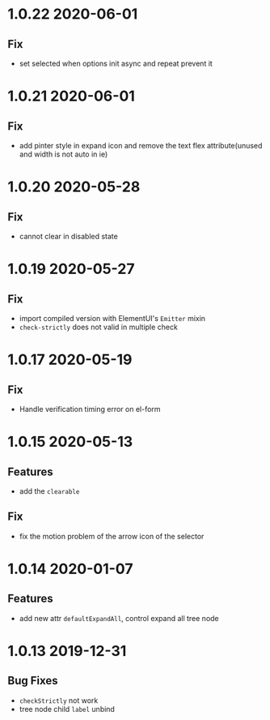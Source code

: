 # 1.0.22 2020-06-01

## Fix

- set selected when options init async and repeat prevent it

# 1.0.21 2020-06-01

## Fix

- add pinter style in expand icon and remove the text flex attribute(unused and width is not auto in ie)

# 1.0.20 2020-05-28

## Fix

- cannot clear in disabled state

# 1.0.19 2020-05-27

## Fix

- import compiled version with ElementUI's `Emitter` mixin
- `check-strictly` does not valid in multiple check

# 1.0.17 2020-05-19

## Fix

- Handle verification timing error on el-form

# 1.0.15 2020-05-13

## Features

- add the `clearable`

## Fix

- fix the motion problem of the arrow icon of the selector

# 1.0.14 2020-01-07

## Features

- add new attr `defaultExpandAll`, control expand all tree node

# 1.0.13 2019-12-31

## Bug Fixes

- `checkStrictly` not work
- tree node child `label` unbind
